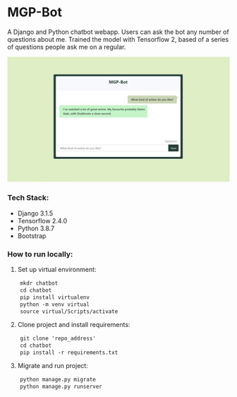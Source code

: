 # MGP-Bot

A Django and Python chatbot webapp. Users can ask the bot any number of questions about me. Trained the model with Tensorflow 2, based of a series of questions people ask me on a regular.

![](/repoImages/chatbot.jpg)

### Tech Stack:
* Django 3.1.5
* Tensorflow 2.4.0
* Python 3.8.7
* Bootstrap

### How to run locally:

1. Set up virtual environment:
```
    mkdr chatbot
    cd chatbot
    pip install virtualenv
    python -m venv virtual
    source virtual/Scripts/activate
```


2. Clone project and install requirements:
```
    git clone 'repo_address'
    cd chatbot
    pip install -r requirements.txt
```

3. Migrate and run project:
```
    python manage.py migrate
    python manage.py runserver
```
    


